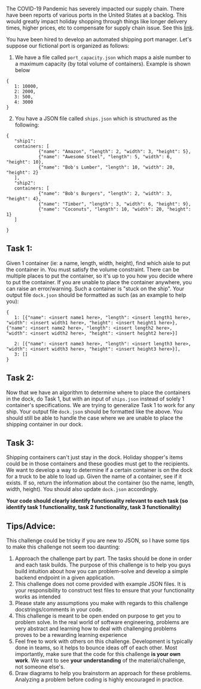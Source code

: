 The COVID-19 Pandemic has severely impacted our supply chain. 
There have been reports of various ports in the United States at a backlog. This would greatly impact holiday shopping through things
like longer delivery times, higher prices, etc to compensate for supply chain issue. See this [link](https://www.cbsnews.com/news/60-minutes-supply-chain-crisis-2021-11-11/).


You have been hired to develop an automated shipping port manager. Let's suppose our fictional port is organized as follows:

1. We have a file called `port_capacity.json` which maps a aisle number to a maximum capacity (by total volume of containers). Example is shown below

```
{
   1: 10000,
   2: 2000,
   3: 500,
   4: 3000
}
```

2. You have a JSON file called `ships.json` which is structured as the following:

```
{
   "ship1": 
   containers: [
            {"name": "Amazon", "length": 2, "width": 3, "height": 5},
            {"name": "Awesome Steel", "length": 5, "width": 6, "height": 10},
            {"name": "Bob's Lumber", "length": 10, "width": 20, "height": 2}
   ],
   "ship2": 
   containers: [
            {"name": "Bob's Burgers", "length": 2, "width": 3, "height": 4},
            {"name": "Timber", "length": 3, "width": 6, "height": 9},
            {"name": "Coconuts", "length": 10, "width": 20, "height": 1}
   ]
   
}
```

## Task 1: 
Given 1 container (ie: a name, length, width, height), find which aisle to put the container in. You must satisfy the volume constraint. There can be multiple places to put the container, so it's up to you how you decide where to put the container. If you are unable to place the container anywhere, you can raise an error/warning. Such a container is "stuck on the ship". Your output file `dock.json` should be formatted as such (as an example to help you):

```
{
   1: [{"name": <insert name1 here>, "length": <insert length1 here>, "width": <insert width1 here>, "height": <insert height1 here>}, {"name": <insert name2 here>, "length": <insert length2 here>, "width": <insert width2 here>, "height": <insert height2 here>}]
   
   2: [{"name": <insert name3 here>, "length": <insert length3 here>, "width": <insert width3 here>, "height": <insert height3 here>}],
   3: []
}
```

## Task 2:
Now that we have an algorithm to determine where to place the containers in the dock, do Task 1, but with an input of `ships.json` instead of solely 1 container's specifications. We are trying to generalize Task 1 to work for any ship. Your output file `dock.json` should be formatted like the above. You should still be able to handle the case where we are unable to place the shipping container in our dock.

## Task 3:
Shipping containers can't just stay in the dock. Holiday shopper's items could be in those containers and these goodies must get to the recipients. We want to develop a way to determine if a certain container is on the dock for a truck to be able to load up. Given the name of a container, see if it exists. If so, return the information about the container (so the name, length, width, height). You should also update `dock.json` accordingly.


**Your code should clearly identify functionality relevant to each task (so identify task 1 functionality, task 2 functionality, task 3 functionality)**

## Tips/Advice:
This challenge could be tricky if you are new to JSON, so I have some tips to make this challenge not seem too daunting:

1. Approach the challenge part by part. The tasks should be done in order and each task builds. The purpose of this challenge is to help you guys build intuition about how you can problem-solve and develop a simple backend endpoint in a given application.
2. This challenge does not come provided with example JSON files. It is your responsibility to construct test files to ensure that your functionality works as intended
3. Please state any assumptions you make with regards to this challenge docstrings/comments in your code. 
4. This challenge is meant to be open ended on purpose to get you to problem solve. In the real world of software engineering, problems are very abstract and learning how to deal with challenging problems proves to be a rewarding learning experience 
5. Feel free to work with others on this challenge. Development is typically done in teams, so it helps to bounce ideas off of each other. Most importantly, make sure that the code for this challenge **is your own work**. We want to see **your understanding** of the material/challenge, not someone else's. 
6. Draw diagrams to help you brainstorm an approach for these problems. Analyzing a problem before coding is highly encouraged in practice.
